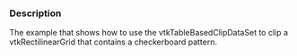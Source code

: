 ### Description

The example that shows how to use the vtkTableBasedClipDataSet to clip
a vtkRectilinearGrid that contains a checkerboard pattern.

